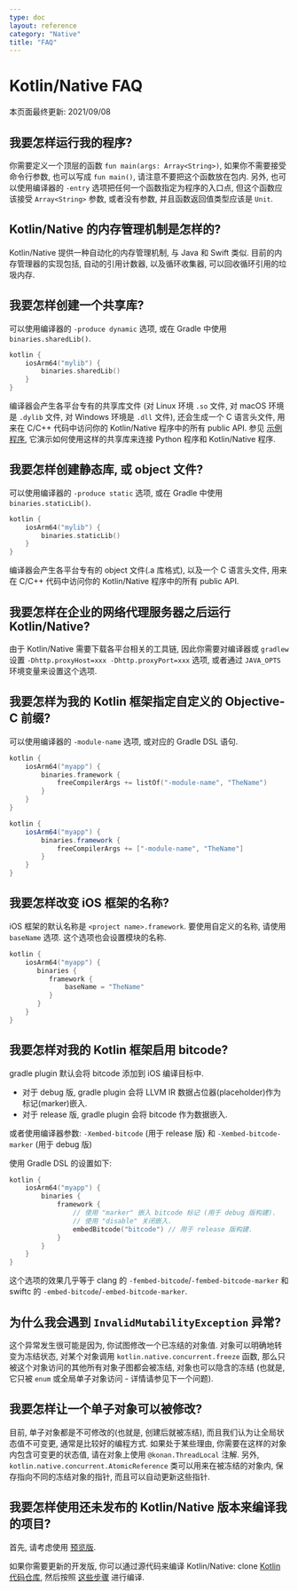 ```yaml
---
type: doc
layout: reference
category: "Native"
title: "FAQ"
---
```


# Kotlin/Native FAQ

本页面最终更新: 2021/09/08

## 我要怎样运行我的程序?

你需要定义一个顶层的函数 `fun main(args: Array<String>)`,
如果你不需要接受命令行参数, 也可以写成 `fun main()`, 请注意不要把这个函数放在包内.
另外, 也可以使用编译器的 `-entry` 选项把任何一个函数指定为程序的入口点,
但这个函数应该接受 `Array<String>` 参数, 或者没有参数, 并且函数返回值类型应该是 `Unit`.

## Kotlin/Native 的内存管理机制是怎样的?

Kotlin/Native 提供一种自动化的内存管理机制, 与 Java 和 Swift 类似.
目前的内存管理器的实现包括, 自动的引用计数器, 以及循环收集器, 可以回收循环引用的垃圾内存.

## 我要怎样创建一个共享库?

可以使用编译器的 `-produce dynamic` 选项, 或在 Gradle 中使用 `binaries.sharedLib()`.

```kotlin
kotlin {
    iosArm64("mylib") {
        binaries.sharedLib()
    }
}
```

编译器会产生各平台专有的共享库文件
(对 Linux 环境 `.so` 文件, 对 macOS 环境是 `.dylib` 文件,  对 Windows 环境是 `.dll` 文件),
还会生成一个 C 语言头文件, 用来在 C/C++ 代码中访问你的 Kotlin/Native 程序中的所有 public API.
参见 [示例程序](https://github.com/JetBrains/kotlin/tree/master/kotlin-native/samples/python_extension),
它演示如何使用这样的共享库来连接 Python 程序和 Kotlin/Native 程序.

## 我要怎样创建静态库, 或 object 文件?

可以使用编译器的 `-produce static` 选项, 或在 Gradle 中使用 `binaries.staticLib()`.

```kotlin
kotlin {
    iosArm64("mylib") {
        binaries.staticLib()
    }
}
```

编译器会产生各平台专有的 object 文件(.a 库格式), 以及一个 C 语言头文件,
用来在 C/C++ 代码中访问你的 Kotlin/Native 程序中的所有 public API.

## 我要怎样在企业的网络代理服务器之后运行 Kotlin/Native?

由于 Kotlin/Native 需要下载各平台相关的工具链,
因此你需要对编译器或 `gradlew` 设置 `-Dhttp.proxyHost=xxx -Dhttp.proxyPort=xxx` 选项,
或者通过 `JAVA_OPTS` 环境变量来设置这个选项.

## 我要怎样为我的 Kotlin 框架指定自定义的 Objective-C 前缀?

可以使用编译器的 `-module-name` 选项, 或对应的 Gradle DSL 语句.

<div class="multi-language-sample" data-lang="kotlin">
<div class="sample" markdown="1" theme="idea" mode="kotlin" data-highlight-only>

```kotlin
kotlin {
    iosArm64("myapp") {
        binaries.framework {
            freeCompilerArgs += listOf("-module-name", "TheName")
        }
    }
}
```

</div>
</div>

<div class="multi-language-sample" data-lang="groovy">
<div class="sample" markdown="1" theme="idea" mode="groovy">

```groovy
kotlin {
    iosArm64("myapp") {
        binaries.framework {
            freeCompilerArgs += ["-module-name", "TheName"]
        }
    }
}
```

</div>
</div>

## 我要怎样改变 iOS 框架的名称?

iOS 框架的默认名称是 `<project name>.framework`.
要使用自定义的名称, 请使用 `baseName` 选项. 这个选项也会设置模块的名称.

```kotlin
kotlin {
    iosArm64("myapp") {
       binaries {
          framework {
              baseName = "TheName"
          }
       }
    }
}
```

## 我要怎样对我的 Kotlin 框架启用 bitcode?

gradle plugin 默认会将 bitcode 添加到 iOS 编译目标中.
 * 对于 debug 版, gradle plugin 会将 LLVM IR 数据占位器(placeholder)作为标记(marker)嵌入.
 * 对于 release 版, gradle plugin 会将 bitcode 作为数据嵌入.

或者使用编译器参数: `-Xembed-bitcode` (用于 release 版) 和 `-Xembed-bitcode-marker` (用于 debug 版)

使用 Gradle DSL 的设置如下:

```kotlin
kotlin {
    iosArm64("myapp") {
        binaries {
            framework {
                // 使用 "marker" 嵌入 bitcode 标记 (用于 debug 版构建).
                // 使用 "disable" 关闭嵌入.
                embedBitcode("bitcode") // 用于 release 版构建.
            }
        }
    }
}
```

这个选项的效果几乎等于 clang 的 `-fembed-bitcode`/`-fembed-bitcode-marker`
和 swiftc 的 `-embed-bitcode`/`-embed-bitcode-marker`.

## 为什么我会遇到 `InvalidMutabilityException` 异常?

这个异常发生很可能是因为, 你试图修改一个已冻结的对象值.
对象可以明确地转变为冻结状态, 对某个对象调用 `kotlin.native.concurrent.freeze` 函数,
那么只被这个对象访问的其他所有对象子图都会被冻结, 对象也可以隐含的冻结
(也就是, 它只被 `enum` 或全局单子对象访问 - 详情请参见下一个问题).

## 我要怎样让一个单子对象可以被修改?

目前, 单子对象都是不可修改的(也就是, 创建后就被冻结), 而且我们认为让全局状态值不可变更, 通常是比较好的编程方式.
如果处于某些理由, 你需要在这样的对象内包含可变更的状态值, 请在对象上使用 `@konan.ThreadLocal` 注解.
另外, `kotlin.native.concurrent.AtomicReference` 类可以用来在被冻结的对象内,
保存指向不同的冻结对象的指针, 而且可以自动更新这些指针.

## 我要怎样使用还未发布的 Kotlin/Native 版本来编译我的项目?

首先, 请考虑使用 [预览版](../eap.html).

如果你需要更新的开发版, 你可以通过源代码来编译 Kotlin/Native:
clone [Kotlin 代码仓库](https://github.com/JetBrains/kotlin),
然后按照 [这些步骤](https://github.com/JetBrains/kotlin/blob/master/kotlin-native/README.md#building-from-source) 进行编译.
